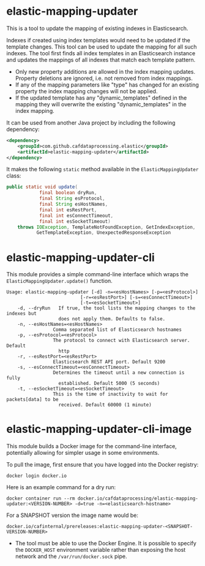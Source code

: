 # elastic-mapping-updater

This is a tool to update the mapping of existing indexes in Elasticsearch.

Indexes if created using index templates would need to be updated if the template changes. This tool can be used to update the mapping for all such indexes.
The tool first finds all index templates in an Elasticsearch instance and updates the mappings of all indexes that match each template pattern.

- Only new property additions are allowed in the index mapping updates. Property deletions are ignored, i.e. not removed from index mappings.
- If any of the mapping parameters like "type" has changed for an existing property the index mapping changes will not be applied.
- If the updated template has any "dynamic_templates" defined in the mapping they will overwrite the existing "dynamic_templates" in the index mapping.

It can be used from another Java project by including the following dependency:

```xml
<dependency>
    <groupId>com.github.cafdataprocessing.elastic</groupId>
    <artifactId>elastic-mapping-updater</artifactId>
</dependency>
```

It makes the following `static` method available in the `ElasticMappingUpdater` class:

```java
public static void update(
            final boolean dryRun,
            final String esProtocol,
            final String esHostNames,
            final int esRestPort,
            final int esConnectTimeout,
            final int esSocketTimeout)
    throws IOException, TemplateNotFoundException, GetIndexException,
           GetTemplateException, UnexpectedResponseException
```

# elastic-mapping-updater-cli
This module provides a simple command-line interface which wraps the `ElasticMappingUpdater.update()` function.

    Usage: elastic-mapping-updater [-d] -n=<esHostNames> [-p=<esProtocol>]
                               [-r=<esRestPort>] [-s=<esConnectTimeout>]
                               [-t=<esSocketTimeout>]
        -d, --dryRun   If true, the tool lists the mapping changes to the indexes but
                       does not apply them. Defaults to false.
        -n, --esHostNames=<esHostNames>
                     Comma separated list of Elasticsearch hostnames
        -p, --esProtocol=<esProtocol>
                     The protocol to connect with Elasticsearch server.  Default
                       http
        -r, --esRestPort=<esRestPort>
                     Elasticsearch REST API port. Default 9200
        -s, --esConnectTimeout=<esConnectTimeout>
                     Determines the timeout until a new connection is fully
                       established. Default 5000 (5 seconds)
        -t, --esSocketTimeout=<esSocketTimeout>
                     This is the time of inactivity to wait for packets[data] to be
                       received. Default 60000 (1 minute)

# elastic-mapping-updater-cli-image
This module builds a Docker image for the command-line interface, potentially allowing for simpler usage in some environments.

To pull the image, first ensure that you have logged into the Docker registry:

```
docker login docker.io
```

Here is an example command for a dry run:

```
docker container run --rm docker.io/cafdataprocessing/elastic-mapping-updater:<VERSION-NUMBER> -d=true -n=<elasticsearch-hostname>
```

For a SNAPSHOT version the image name would be:
```
docker.io/cafinternal/prereleases:elastic-mapping-updater-<SNAPSHOT-VERSION-NUMBER>
```
- The tool must be able to use the Docker Engine.  It is possible to specify the `DOCKER_HOST` environment variable rather than exposing the host network and the `/var/run/docker.sock` pipe.
